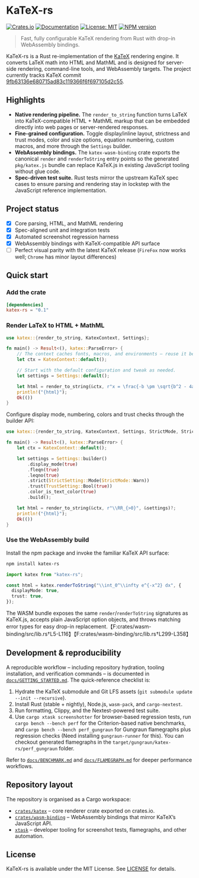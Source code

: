 # KaTeX-rs

[![Crates.io](https://img.shields.io/crates/v/katex-rs.svg)](https://crates.io/crates/katex-rs)
[![Documentation](https://docs.rs/katex-rs/badge.svg)](https://docs.rs/katex-rs)
[![License: MIT](https://img.shields.io/badge/License-MIT-yellow.svg)](https://opensource.org/licenses/MIT)
[![NPM version](https://img.shields.io/npm/v/katex-rs.svg)](https://www.npmjs.com/package/katex-rs)

> Fast, fully configurable KaTeX rendering from Rust with drop-in WebAssembly bindings.

KaTeX-rs is a Rust re-implementation of the
[KaTeX](https://github.com/KaTeX/KaTeX) rendering engine. It converts LaTeX math
into HTML and MathML and is designed for server-side rendering, command-line
tools, and WebAssembly targets. The project currently tracks KaTeX commit
[9fb63136e680715ad83c119366f6f697105d2c55](https://github.com/KaTeX/KaTeX/commit/9fb63136e680715ad83c119366f6f697105d2c55).

## Highlights

- **Native rendering pipeline.** The `render_to_string` function turns LaTeX into
  KaTeX-compatible HTML + MathML markup that can be embedded directly into web
  pages or server-rendered responses.
- **Fine-grained configuration.** Toggle display/inline layout, strictness and
  trust modes, color and size options, equation numbering, custom macros, and
  more through the `Settings` builder.
- **WebAssembly bindings.** The `katex-wasm-binding` crate exports the canonical
  `render` and `renderToString` entry points so the generated `pkg/katex.js`
  bundle can replace KaTeX.js in existing JavaScript tooling without glue code.
- **Spec-driven test suite.** Rust tests mirror the upstream KaTeX spec cases to
  ensure parsing and rendering stay in lockstep with the JavaScript reference
  implementation.

## Project status

- [x] Core parsing, HTML, and MathML rendering
- [x] Spec-aligned unit and integration tests
- [x] Automated screenshot regression harness
- [x] WebAssembly bindings with KaTeX-compatible API surface
- [ ] Perfect visual parity with the latest KaTeX release (`FireFox` now works well; `Chrome` has minor layout differences)

## Quick start

### Add the crate

```toml
[dependencies]
katex-rs = "0.1"
```

### Render LaTeX to HTML + MathML

```rust
use katex::{render_to_string, KatexContext, Settings};

fn main() -> Result<(), katex::ParseError> {
    // The context caches fonts, macros, and environments – reuse it between renders.
    let ctx = KatexContext::default();

    // Start with the default configuration and tweak as needed.
    let settings = Settings::default();

    let html = render_to_string(&ctx, r"x = \frac{-b \pm \sqrt{b^2 - 4ac}}{2a}", &settings)?;
    println!("{html}");
    Ok(())
}
```

Configure display mode, numbering, colors and trust checks through the
builder API:

```rust
use katex::{render_to_string, KatexContext, Settings, StrictMode, StrictSetting, TrustSetting};

fn main() -> Result<(), katex::ParseError> {
    let ctx = KatexContext::default();

    let settings = Settings::builder()
        .display_mode(true)
        .fleqn(true)
        .leqno(true)
        .strict(StrictSetting::Mode(StrictMode::Warn))
        .trust(TrustSetting::Bool(true))
        .color_is_text_color(true)
        .build();

    let html = render_to_string(&ctx, r"\\RR_{>0}", &settings)?;
    println!("{html}");
    Ok(())
}
```

### Use the WebAssembly build

Install the npm package and invoke the familiar KaTeX API surface:

```bash
npm install katex-rs
```

```ts
import katex from "katex-rs";

const html = katex.renderToString("\\int_0^\\infty e^{-x^2} dx", {
  displayMode: true,
  trust: true,
});
```

The WASM bundle exposes the same `render`/`renderToString` signatures as
KaTeX.js, accepts plain JavaScript option objects, and throws matching error
types for easy drop-in replacement.【F:crates/wasm-binding/src/lib.rs†L5-L116】【F:crates/wasm-binding/src/lib.rs†L299-L358】

## Development & reproducibility

A reproducible workflow – including repository hydration, tooling installation,
and verification commands – is documented in
[`docs/GETTING_STARTED.md`](docs/GETTING_STARTED.md). The quick-reference
checklist is:

1. Hydrate the KaTeX submodule and Git LFS assets (`git submodule update --init --recursive`).
2. Install Rust (stable + nightly), Node.js, `wasm-pack`, and `cargo-nextest`.
3. Run formatting, Clippy, and the Nextest-powered test suite.
4. Use `cargo xtask screenshotter` for browser-based regression tests, run
   `cargo bench --bench perf` for the Criterion-based native benchmarks, and
   `cargo bench --bench perf_gungraun` for Gungraun flamegraphs plus regression
   checks (Need installing `gungraun-runner` for this). You can checkout generated 
   flamegraphs in the `target/gungraun/katex-rs/perf_gungraun` folder.

Refer to [`docs/BENCHMARK.md`](docs/BENCHMARK.md) and
[`docs/FLAMEGRAPH.md`](docs/FLAMEGRAPH.md) for deeper performance workflows.

## Repository layout

The repository is organised as a Cargo workspace:

- [`crates/katex`](crates/katex) – core renderer crate exported on crates.io.
- [`crates/wasm-binding`](crates/wasm-binding) – WebAssembly bindings that mirror
  KaTeX’s JavaScript API.
- [`xtask`](xtask) – developer tooling for screenshot tests, flamegraphs, and
  other automation.

## License

KaTeX-rs is available under the MIT License. See [LICENSE](LICENSE) for details.
